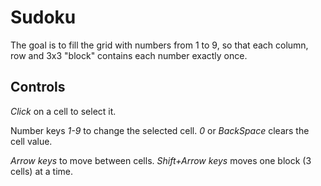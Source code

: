 # Sudoku

The goal is to fill the grid with numbers from 1 to 9, so that each column, row and 3x3 "block" contains each number exactly once.

## Controls

_Click_ on a cell to select it.

Number keys _1-9_ to change the selected cell.
_0_ or _BackSpace_ clears the cell value.

_Arrow keys_ to move between cells.
_Shift+Arrow keys_ moves one block (3 cells) at a time.
